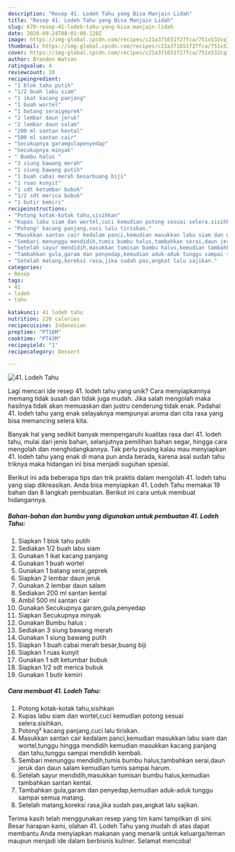 ```yaml
---
description: "Resep 41. Lodeh Tahu yang Bisa Manjain Lidah"
title: "Resep 41. Lodeh Tahu yang Bisa Manjain Lidah"
slug: 670-resep-41-lodeh-tahu-yang-bisa-manjain-lidah
date: 2020-09-24T08:01:08.120Z
image: https://img-global.cpcdn.com/recipes/c21a371651f27fca/751x532cq70/41-lodeh-tahu-foto-resep-utama.jpg
thumbnail: https://img-global.cpcdn.com/recipes/c21a371651f27fca/751x532cq70/41-lodeh-tahu-foto-resep-utama.jpg
cover: https://img-global.cpcdn.com/recipes/c21a371651f27fca/751x532cq70/41-lodeh-tahu-foto-resep-utama.jpg
author: Brandon Watson
ratingvalue: 4
reviewcount: 10
recipeingredient:
- "1 blok tahu putih"
- "1/2 buah labu siam"
- "1 ikat kacang panjang"
- "1 buah wortel"
- "1 batang seraigeprek"
- "2 lembar daun jeruk"
- "2 lembar daun salam"
- "200 ml santan kental"
- "500 ml santan cair"
- "Secukupnya garamgulapenyedap"
- "Secukupnya minyak"
- " Bumbu halus "
- "3 siung bawang merah"
- "1 siung bawang putih"
- "1 buah cabai merah besarbuang biji"
- "1 ruas kunyit"
- "1 sdt ketumbar bubuk"
- "1/2 sdt merica bubuk"
- "1 butir kemiri"
recipeinstructions:
- "Potong kotak-kotak tahu,sisihkan"
- "Kupas labu siam dan wortel,cuci kemudian potong sesuai selera.sisihkan."
- "Potong² kacang panjang,cuci lalu tiriskan."
- "Masukkan santan cair kedalam panci,kemudian masukkan labu siam dan wortel,tunggu hingga mendidih kemudian masukkan kacang panjang dan tahu,tunggu sampai mendidih kembali."
- "Sembari menunggu mendidih,tumis bumbu halus,tambahkan serai,daun jeruk dan daun salam kemudian tumis sampai harum."
- "Setelah sayur mendidih,masukkan tumisan bumbu halus,kemudian tambahkan santan kental."
- "Tambahkan gula,garam dan penyedap,kemudian aduk-aduk tunggu sampai semua matang."
- "Setelah matang,koreksi rasa,jika sudah pas,angkat lalu sajikan."
categories:
- Resep
tags:
- 41
- lodeh
- tahu

katakunci: 41 lodeh tahu 
nutrition: 220 calories
recipecuisine: Indonesian
preptime: "PT16M"
cooktime: "PT43M"
recipeyield: "1"
recipecategory: Dessert

---
```



![41. Lodeh Tahu](https://img-global.cpcdn.com/recipes/c21a371651f27fca/751x532cq70/41-lodeh-tahu-foto-resep-utama.jpg)

Lagi mencari ide resep 41. lodeh tahu yang unik? Cara menyiapkannya memang tidak susah dan tidak juga mudah. Jika salah mengolah maka hasilnya tidak akan memuaskan dan justru cenderung tidak enak. Padahal 41. lodeh tahu yang enak selayaknya mempunyai aroma dan cita rasa yang bisa memancing selera kita.

Banyak hal yang sedikit banyak mempengaruhi kualitas rasa dari 41. lodeh tahu, mulai dari jenis bahan, selanjutnya pemilihan bahan segar, hingga cara mengolah dan menghidangkannya. Tak perlu pusing kalau mau menyiapkan 41. lodeh tahu yang enak di mana pun anda berada, karena asal sudah tahu triknya maka hidangan ini bisa menjadi suguhan spesial.




Berikut ini ada beberapa tips dan trik praktis dalam mengolah 41. lodeh tahu yang siap dikreasikan. Anda bisa menyiapkan 41. Lodeh Tahu memakai 19 bahan dan 8 langkah pembuatan. Berikut ini cara untuk membuat hidangannya.

<!--inarticleads1-->

##### Bahan-bahan dan bumbu yang digunakan untuk pembuatan 41. Lodeh Tahu:

1. Siapkan 1 blok tahu putih
1. Sediakan 1/2 buah labu siam
1. Gunakan 1 ikat kacang panjang
1. Gunakan 1 buah wortel
1. Gunakan 1 batang serai,geprek
1. Siapkan 2 lembar daun jeruk
1. Gunakan 2 lembar daun salam
1. Sediakan 200 ml santan kental
1. Ambil 500 ml santan cair
1. Gunakan Secukupnya garam,gula,penyedap
1. Siapkan Secukupnya minyak
1. Gunakan  Bumbu halus :
1. Sediakan 3 siung bawang merah
1. Gunakan 1 siung bawang putih
1. Siapkan 1 buah cabai merah besar,buang biji
1. Siapkan 1 ruas kunyit
1. Gunakan 1 sdt ketumbar bubuk
1. Siapkan 1/2 sdt merica bubuk
1. Gunakan 1 butir kemiri




<!--inarticleads2-->

##### Cara membuat 41. Lodeh Tahu:

1. Potong kotak-kotak tahu,sisihkan
1. Kupas labu siam dan wortel,cuci kemudian potong sesuai selera.sisihkan.
1. Potong² kacang panjang,cuci lalu tiriskan.
1. Masukkan santan cair kedalam panci,kemudian masukkan labu siam dan wortel,tunggu hingga mendidih kemudian masukkan kacang panjang dan tahu,tunggu sampai mendidih kembali.
1. Sembari menunggu mendidih,tumis bumbu halus,tambahkan serai,daun jeruk dan daun salam kemudian tumis sampai harum.
1. Setelah sayur mendidih,masukkan tumisan bumbu halus,kemudian tambahkan santan kental.
1. Tambahkan gula,garam dan penyedap,kemudian aduk-aduk tunggu sampai semua matang.
1. Setelah matang,koreksi rasa,jika sudah pas,angkat lalu sajikan.




Terima kasih telah menggunakan resep yang tim kami tampilkan di sini. Besar harapan kami, olahan 41. Lodeh Tahu yang mudah di atas dapat membantu Anda menyiapkan makanan yang menarik untuk keluarga/teman maupun menjadi ide dalam berbisnis kuliner. Selamat mencoba!
